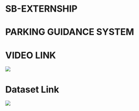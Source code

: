 # SB-EXTERNSHIP

# PARKING GUIDANCE SYSTEM

# VIDEO LINK
<a href="https://youtu.be/65-c2EMJJe0">
    <img src="https://cdn.icon-icons.com/icons2/2530/PNG/512/youtube_button_icon_151827.png" style="max-width: 20px; max-height: 20px;"></img>
</a>

<br>

# Dataset Link


<a href="https://universe.roboflow.com/abby/cars-ggvem">
    <img src="https://app.roboflow.com/images/download-dataset-badge.svg" style="max-width: 20px; max-height: 20px;"></img>
</a>
